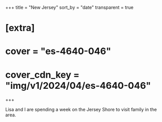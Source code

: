 +++
title = "New Jersey"
sort_by = "date"
transparent = true

# [extra]
# cover = "es-4640-046"
# cover_cdn_key = "img/v1/2024/04/es-4640-046"
+++

Lisa and I are spending a week on the Jersey Shore to visit family in the area.
